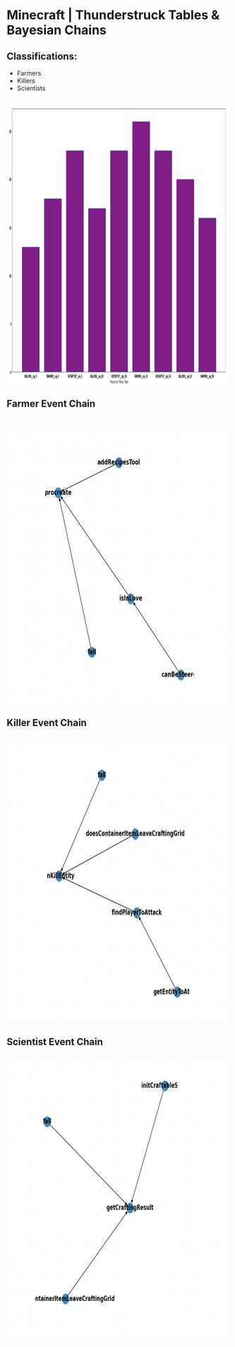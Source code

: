 # Minecraft | Thunderstruck Tables & Bayesian Chains

## Classifications:
- Farmers
- Killers
- Scientists

<br />
<div align="center">
  <a href="https://github.com/Metanomic/bayesian_networks_example">
    <img src="images/minecraft_table.png" alt="Logo" width="789" height="630">
  </a>
</div>

## Farmer Event Chain

<br />
<div align="center">
  <a href="https://github.com/Metanomic/bayesian_networks_example">
    <img src="images/farmer_chain.png" alt="Logo" width="789" height="630">
  </a>
</div>

## Killer Event Chain

<br />
<div align="center">
  <a href="https://github.com/Metanomic/bayesian_networks_example">
    <img src="images/killer_chain.png" alt="Logo" width="789" height="630">
  </a>
</div>

## Scientist Event Chain

<br />
<div align="center">
  <a href="https://github.com/Metanomic/bayesian_networks_example">
    <img src="images/scientist_chain.png" alt="Logo" width="789" height="630">
  </a>
</div>